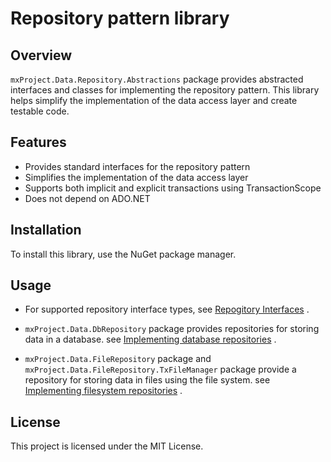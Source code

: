 
# Repository pattern library

## Overview

`mxProject.Data.Repository.Abstractions` package provides abstracted interfaces and classes for implementing the repository pattern. This library helps simplify the implementation of the data access layer and create testable code.

## Features

* Provides standard interfaces for the repository pattern
* Simplifies the implementation of the data access layer
* Supports both implicit and explicit transactions using TransactionScope
* Does not depend on ADO\.NET

## Installation

To install this library, use the NuGet package manager.

## Usage

* For supported repository interface types, see [Repogitory Interfaces](./document/RepogitoryInterfaces.md) .

* `mxProject.Data.DbRepository` package provides repositories for storing data in a database. see [Implementing database repositories](./document/DatabaseRepository.md) .

* `mxProject.Data.FileRepository` package and `mxProject.Data.FileRepository.TxFileManager` package provide a repository for storing data in files using the file system. see [Implementing filesystem repositories](./document/FileRepository.md) .

## License

This project is licensed under the MIT License.
